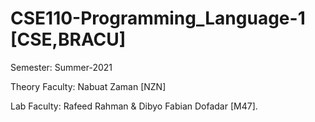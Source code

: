 # CSE110-Programming_Language-1 [CSE,BRACU]

Semester: Summer-2021

Theory Faculty: Nabuat Zaman [NZN]

Lab Faculty: Rafeed Rahman & Dibyo Fabian Dofadar [M47]. 
